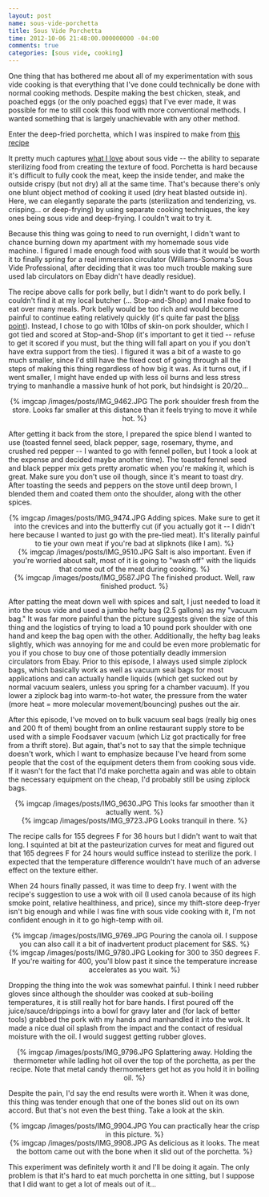 ```yaml
---
layout: post
name: sous-vide-porchetta
title: Sous Vide Porchetta
time: 2012-10-06 21:48:00.000000000 -04:00
comments: true
categories: [sous vide, cooking]
---
```

One thing that has bothered me about all of my experimentation with sous vide cooking is that everything that I've done could technically be done with normal cooking methods. Despite making the best chicken, steak, and poached eggs (or the only poached eggs) that I've ever made, it was possible for me to still cook this food with more conventional methods. I wanted something that is largely unachievable with any other method.

Enter the deep-fried porchetta, which I was inspired to make from [this recipe](http://www.seriouseats.com/2011/12/the-food-lab-deep-fried-sous-vide-36-hour-all-belly-porchetta.html?ref=search)

It pretty much captures [what I love](/blog/2012/01/29/theory-of-sous-vide/) about sous vide -- the ability to separate sterilizing food from creating the texture of food. Porchetta is hard because it's difficult to fully cook the meat, keep the inside tender, and make the outside crispy (but not dry) all at the same time. That's because there's only one blunt object method of cooking it used (dry heat blasted outside in). Here, we can elegantly separate the parts (sterilization and tenderizing, vs. crisping... or deep-frying) by using separate cooking techniques, the key ones being sous vide and deep-frying. I couldn't wait to try it.
<!-- more -->

Because this thing was going to need to run overnight, I didn't want to chance burning down my apartment with my homemade sous vide machine. I figured I made enough food with sous vide that it would be worth it to finally spring for a real immersion circulator (Williams-Sonoma's Sous Vide Professional, after deciding that it was too much trouble making sure used lab circulators on Ebay didn't have deadly residue).

The recipe above calls for pork belly, but I didn't want to do pork belly. I couldn't find it at my local butcher (... Stop-and-Shop) and I make food to eat over many meals. Pork belly would be too rich and would become painful to continue eating relatively quickly (it's quite far past the [bliss point](http://www.nytimes.com/2009/06/23/health/23well.html?_r=0)). Instead, I chose to go with 10lbs of skin-on pork shoulder, which I got tied and scored at Stop-and-Shop (it's important to get it tied -- refuse to get it scored if you must, but the thing will fall apart on you if you don't have extra support from the ties).&nbsp;I figured it was a bit of a waste to go much smaller, since I'd still have the fixed cost of going through all the steps of making this thing regardless of how big it was. As it turns out, if I went smaller, I might have ended up with less oil burns and less stress trying to manhandle a massive hunk of hot pork, but hindsight is 20/20...

<div align='center'><div align='center'>{% imgcap /images/posts/IMG_9462.JPG The pork shoulder fresh from the store. Looks far smaller at this distance than it feels trying to move it while hot. %}</div></div>

After getting it back from the store, I prepared the spice blend I wanted to use (toasted fennel seed, black pepper, sage, rosemary, thyme, and crushed red pepper -- I wanted to go with fennel pollen, but I took a look at the expense and decided maybe another time). The toasted fennel seed and black pepper mix gets pretty aromatic when you're making it, which is great. Make sure you don't use oil though, since it's meant to toast dry. After toasting the seeds and peppers on the stove until deep brown, I blended them and coated them onto the shoulder, along with the other spices.

<div align='center'><div align='center'>{% imgcap /images/posts/IMG_9474.JPG Adding spices. Make sure to get it into the crevices and into the butterfly cut (if you actually got it -- I didn't here because I wanted to just go with the pre-tied meat). It's literally painful to tie your own meat if you're bad at slipknots (like I am). %}</div></div>

<div align='center'><div align='center'>{% imgcap /images/posts/IMG_9510.JPG Salt is also important. Even if you're worried about salt, most of it is going to "wash off" with the liquids that come out of the meat during cooking. %}</div></div>

<div align='center'><div align='center'>{% imgcap /images/posts/IMG_9587.JPG The finished product. Well, raw finished product. %}</div></div>

After patting the meat down well with spices and salt, I just needed to load it into the sous vide and used a jumbo hefty bag (2.5 gallons) as my "vacuum bag." It was far more painful than the picture suggests given the size of this thing and the logistics of trying to load a 10 pound pork shoulder with one hand and keep the bag open with the other. Additionally, the hefty bag leaks slightly, which was annoying for me and could be even more problematic for you if you chose to buy one of those potentially deadly immersion circulators from Ebay. Prior to this episode, I always used simple ziplock bags, which basically work as well as vacuum seal bags for most applications and can actually handle liquids (which get sucked out by normal vacuum sealers, unless you spring for a chamber vacuum). If you lower a ziplock bag into warm-to-hot water, the pressure from the water (more heat = more molecular movement/bouncing) pushes out the air.

After this episode, I've moved on to bulk vacuum seal bags (really big ones and 200 ft of them) bought from an online restaurant supply store to be used with a simple Foodsaver vacuum (which Liz got practically for free from a thrift store). But again, that's not to say that the simple technique doesn't work, which I want to emphasize because I've heard from some people that the cost of the equipment deters them from cooking sous vide. If it wasn't for the fact that I'd make porchetta again and was able to obtain the necessary equipment on the cheap, I'd probably still be using ziplock bags.

<div align='center'><div align='center'>{% imgcap /images/posts/IMG_9630.JPG This looks far smoother than it actually went. %}</div></div>

<div align='center'><div align='center'>{% imgcap /images/posts/IMG_9723.JPG Looks tranquil in there. %}</div></div>

The recipe calls for 155 degrees F for 36 hours but I didn't want to wait that long. I squinted at bit at the pasteurization curves for meat and figured out that 165 degrees F for 24 hours would suffice instead to sterilize the pork. I expected that the temperature difference wouldn't have much of an adverse effect on the texture either.

When 24 hours finally passed, it was time to deep fry. I went with the recipe's suggestion to use a wok with oil (I used canola because of its high smoke point, relative healthiness, and price), since my thift-store deep-fryer isn't big enough and while I was fine with sous vide cooking with it, I'm not confident enough in it to go high-temp with oil.

<div align='center'><div align='center'>{% imgcap /images/posts/IMG_9769.JPG Pouring the canola oil. I suppose you can also call it a bit of inadvertent product placement for S&amp;S. %}</div></div>

<div align='center'><div align='center'>{% imgcap /images/posts/IMG_9780.JPG Looking for 300 to 350 degrees F. If you're waiting for 400, you'll blow past it since the temperature increase accelerates as you wait. %}</div></div>

Dropping the thing into the wok was somewhat painful. I think I need rubber gloves since although the shoulder was cooked at sub-boiling temperatures, it is still really hot for bare hands. I first poured off the juice/sauce/drippings into a bowl for gravy later and (for lack of better tools) grabbed the pork with my hands and manhandled it into the wok. It made a nice dual oil splash from the impact and the contact of residual moisture with the oil. I would suggest getting rubber gloves.

<div align='center'><div align='center'>{% imgcap /images/posts/IMG_9796.JPG Splattering away. Holding the thermometer while ladling hot oil over the top of the porchetta, as per the recipe. Note that metal candy thermometers get hot as you hold it in boiling oil. %}</div></div>

Despite the pain, I'd say the end results were worth it. When it was done, this thing was tender enough that one of the bones slid out on its own accord. But that's not even the best thing. Take a look at the skin.

<div align='center'><div align='center'>{% imgcap /images/posts/IMG_9904.JPG You can practically hear the crisp in this picture. %}</div></div>

<div align='center'><div align='center'>{% imgcap /images/posts/IMG_9908.JPG As delicious as it looks. The meat the bottom came out with the bone when it slid out of the porchetta. %}</div></div>

This experiment was definitely worth it and I'll be doing it again. The only problem is that it's hard to eat much porchetta in one sitting, but I suppose that I did want to get a lot of meals out of it...
